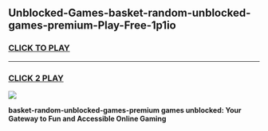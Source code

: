 
## Unblocked-Games-basket-random-unblocked-games-premium-Play-Free-1p1io
<h3>
<a href="https://premium76.site?title=basket-random-unblocked-games-premium&ref=18A">CLICK TO PLAY</a></h3>
<hr>

<h3>
<a href="https://premium76.site?title=basket-random-unblocked-games-premium&ref=18A">CLICK 2 PLAY</a>
  
</h3>

<a href="https://premium76.site?title=basket-random-unblocked-games-premium&ref=18A"><img src="https://clearcache.store/games.png"></a>


**basket-random-unblocked-games-premium games unblocked: Your Gateway to Fun and Accessible Online Gaming**
